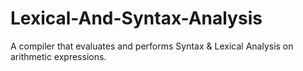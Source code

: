 # Lexical-And-Syntax-Analysis
A compiler that evaluates and performs Syntax &amp; Lexical Analysis on arithmetic expressions.
